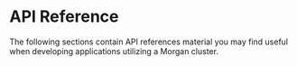 # API Reference

The following sections contain API references material you may find useful
when developing applications utilizing a Morgan cluster.
